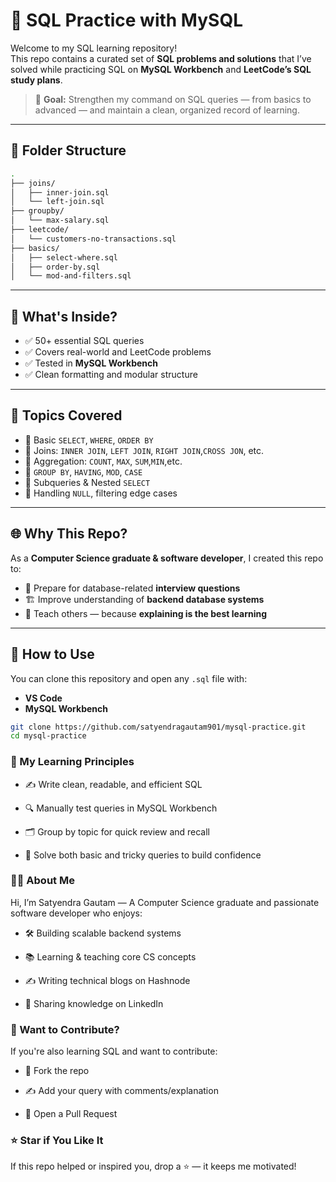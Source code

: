 # 🧠 SQL Practice with MySQL

Welcome to my SQL learning repository!  
This repo contains a curated set of **SQL problems and solutions** that I’ve solved while practicing SQL on **MySQL Workbench** and **LeetCode’s SQL study plans**.

> 🎯 **Goal:** Strengthen my command on SQL queries — from basics to advanced — and maintain a clean, organized record of learning.

---

## 📂 Folder Structure



```bash
.
├── joins/
│   ├── inner-join.sql
│   └── left-join.sql
├── groupby/
│   └── max-salary.sql
├── leetcode/
│   └── customers-no-transactions.sql
├── basics/
│   ├── select-where.sql
│   ├── order-by.sql
│   └── mod-and-filters.sql

```


---

## 🚀 What's Inside?

- ✅ 50+ essential SQL queries  
- ✅ Covers real-world and LeetCode problems  
- ✅ Tested in **MySQL Workbench**  
- ✅ Clean formatting and modular structure

---

## 📘 Topics Covered

- 🔹 Basic `SELECT`, `WHERE`, `ORDER BY`
- 🔹 Joins: `INNER JOIN`, `LEFT JOIN`, `RIGHT JOIN`,`CROSS JON`, etc.
- 🔹 Aggregation: `COUNT`, `MAX`, `SUM`,`MIN`,etc.
- 🔹 `GROUP BY`, `HAVING`, `MOD`, `CASE`
- 🔹 Subqueries & Nested `SELECT`
- 🔹 Handling `NULL`, filtering edge cases

---

## 🌐 Why This Repo?

As a **Computer Science graduate & software developer**, I created this repo to:

- 🧠 Prepare for database-related **interview questions**
- 🏗️ Improve understanding of **backend database systems**
- 📢 Teach others — because **explaining is the best learning**

---

## 🔧 How to Use

You can clone this repository and open any `.sql` file with:

- **VS Code**
- **MySQL Workbench**

```bash
git clone https://github.com/satyendragautam901/mysql-practice.git
cd mysql-practice
```

### 🧠 My Learning Principles

- ✍️ Write clean, readable, and efficient SQL

- 🔍 Manually test queries in MySQL Workbench

- 🗂️ Group by topic for quick review and recall

- 🧩 Solve both basic and tricky queries to build confidence

### 🙋‍♂️ About Me

Hi, I’m Satyendra Gautam —
A Computer Science graduate and passionate software developer who enjoys:

- 🛠️ Building scalable backend systems

- 📚 Learning & teaching core CS concepts

- ✍️ Writing technical blogs on Hashnode

- 💼 Sharing knowledge on LinkedIn




### 🤝 Want to Contribute?

If you're also learning SQL and want to contribute:

- 🍴 Fork the repo

- ✍️ Add your query with comments/explanation

- 📩 Open a Pull Request

### ⭐ Star if You Like It
If this repo helped or inspired you, drop a ⭐️ — it keeps me motivated!